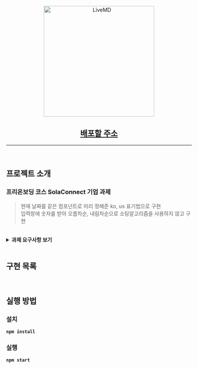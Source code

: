 <p align='middle'>
  <a href='https://jaranda.netlify.app/'>
    <img src='https://www.solarconnect.kr/assets/img/common/sc-logo.svg' width="300px;" alt="LiveMD" />
  </a>
</p>
<h2 align='middle'><a href=''>배포할 주소</a></h2>

---

<br/>

## 프로젝트 소개

### 프리온보딩 코스 SolaConnect 기업 과제

> 현재 날짜를 같은 컴포넌트로 미리 정해준 ko, us 표기법으로 구현 <br />
> 입력창에 숫자를 받아 오름차순, 내림차순으로 소팅알고리즘을 사용하지 않고 구현

<br/>

<details>
  <summary>
    <STRONG>
      과제 요구사항 보기
    <STRONG>
  </summary>

</details>

<br/>

## 구현 목록

<br/>

## 실행 방법

### 설치

`npm install`

### 실행

`npm start`
